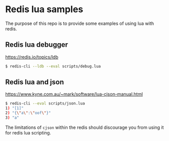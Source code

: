 # Redis lua samples

The purpose of this repo is to provide some examples of
using lua with redis.

## Redis lua debugger

<https://redis.io/topics/ldb>
```sh
$ redis-cli --ldb --eval scripts/debug.lua
```

## Redis lua and json

<https://www.kyne.com.au/~mark/software/lua-cjson-manual.html>

```sh
$ redis-cli --eval scripts/json.lua
1) "[1]"
2) "{\"a\":\"oof\"}"
3) "a"
```

The limitations of `cjson` within the redis should discourage
you from using it for redis lua scripting.
